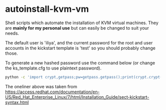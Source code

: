 # autoinstall-kvm-vm
Shell scripts which automate the installation of KVM virtual machines. They are **mainly for my personal use** but can easily be changed to suit your needs.

The default user is 'iliya', and the current password for the root and user accounts in the kickstart template is 'test' so you should probably change those.

To generate a new hashed password use the command below (or change the ks_template.cfg to use plaintext password).

```bash
python -c 'import crypt,getpass;pw=getpass.getpass();print(crypt.crypt(pw) if (pw==getpass.getpass("Confirm: ")) else exit())'
```
The oneliner above was taken from https://access.redhat.com/documentation/en-US/Red_Hat_Enterprise_Linux/7/html/Installation_Guide/sect-kickstart-syntax.html
